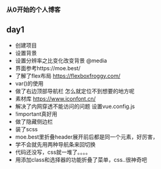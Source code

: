 ### 从0开始的个人博客

## day1
* 创建项目
* 设置背景
* 设置分辨率之比变化改变背景 @media
* 界面参考https://moe.best/
* 了解了flex布局  https://flexboxfroggy.com/
* var()的使用
* 做了右边顶部导航栏 怎么就定位不到想要的地方呢
* 素材库 https://www.iconfont.cn/
* 解决了内网穿透不能访问的问题 设置vue.config.js
* !important真好用
* 做了隐藏侧边栏
* 装了scss
* moe.best里折叠header展开前后都是同一个元素，好厉害，
* 学不会就先用两种导航条来回切换
* 代码还没写，css就一堆了。。。。
* 用添加class和选择器的功能折叠了菜单，css..很神奇吧